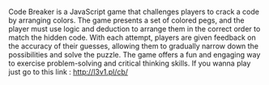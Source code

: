Code Breaker is a JavaScript game that challenges players to crack a code by arranging colors. The game presents a set of colored pegs, and the player must use logic and deduction to arrange them in the correct order to match the hidden code. With each attempt, players are given feedback on the accuracy of their guesses, allowing them to gradually narrow down the possibilities and solve the puzzle. The game offers a fun and engaging way to exercise problem-solving and critical thinking skills.
If you wanna play just go to this link : http://l3v1.pl/cb/
